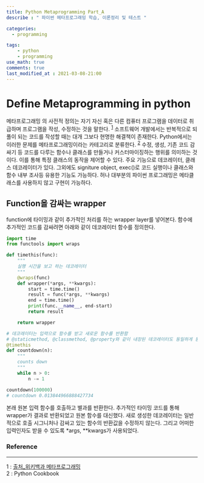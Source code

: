 ```yaml
---
title: Python Metaprogramming Part_A
describe : " 파이썬 메타프로그래밍 학습, 이론정리 및 테스트 "

categories:
  - programming

tags: 
    - python
    - programming
use_math: true
comments: true
last_modified_at : 2021-03-08-21:00
---
```


# Define Metaprogramming in python
메타프로그래밍 의 사전적 정의는 자기 자신 혹은 다른 컴퓨터 프로그램을 데이터로 취급하며 프로그램을 작성, 수정하는 것을 말한다. <sup>[1](#footnote_1)</sup> 소프트웨어 개발에서는 반복적으로 되풀이 되는 코드를 작성할 때는 대개 그보다 현명한 해결책이 존재한다. Python에서는 이러한 문제를 메타프로그래밍이라는 카테고리로 분류한다. <sup>[2](#footnote_2)</sup> 수정, 생성, 기존 코드 감싸기 등 코드를 다루는 함수나 클래스를 만들거나 커스터마이징하는 행위를 의미하는 것이다. 이를 통해 특정 클래스의 동작을 제어할 수 있다. 주요 기능으로 데코레이터, 클래스 데코레이터가 있다. 그외에도 signiture object, exec()로 코드 실행이나 클래스와 함수 내부 조사등 유용한 기능도 가능하다. 허나 대부분의 파이썬 프로그래밍은 메타클래스를 사용하지 않고 구현이 가능하다. 

## Function을 감싸는 wrapper
function에 타이밍과 같이 추가적인 처리를 하는 wrapper layer를 넣어본다. 함수에 추가적인 코드를 감싸려면 아래와 같이 데코레이터 함수를 정의한다. 

``` python
import time 
from functools import wraps

def timethis(func):
    """
    실행 시간을 보고 하는 데코레이터
    """
    @wraps(func)
    def wrapper(*args, **kwargs):
        start = time.time()
        result = func(*args, **kwargs)
        end = time.time()
        print(func.__name__, end-start)
        return result

    return wrapper

# 데코레이터는 입력으로 함수를 받고 새로운 함수를 반환함
# @staticmethod, @classmethod, @property와 같이 내장된 데코레이터도 동일하게 동작함 
@timethis
def countdown(n):
    """
    counts down 
    """
    while n > 0:
        n -= 1

countdown(100000)
# countdown 0.013844966888427734
``` 
본래 원본 입력 함수를 호출하고 별과를 반환한다. 추가적인 타이밍 코드를 통해 wrapper가 결과로 반환되었고 원본 함수를 대신했다. 새로 생성한 데코레이터는 일반적으로 호출 시그니처나 감싸고 있는 함수의 반환값을 수정하지 않는다. 그리고 어떠한 입력인자도 받을 수 있도록 *args, **kwargs가 사용되었다. 




### Reference
__________________________________________________________________
<!-- 글 뒷 부분에 -->
<a name="footnote_1">1</a> : [출처_위키백과 메타프로그래밍](https://ko.wikipedia.org/wiki/%EB%A9%94%ED%83%80%ED%94%84%EB%A1%9C%EA%B7%B8%EB%9E%98%EB%B0%8D)  
<a name="footnote_2">2</a> : Python Cookbook